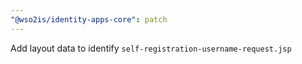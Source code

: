 ```yaml
---
"@wso2is/identity-apps-core": patch
---
```


Add layout data to identify `self-registration-username-request.jsp`
